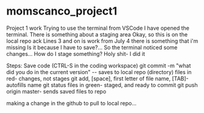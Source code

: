 # momscanco_project1
Project 1 work
Trying to use the terminal from VSCode
I have opened the terminal. There is something about a staging area
Okay, so this is on the local repo
ack
Lines 3 and on is work from July 4
there is something that i'm missing
Is it because I have to save?...
So the terminal noticed some changes...
How do I stage something?
Holy shit- I did it

Steps:
Save code (CTRL-S in the coding workspace)
git commit -m "what did you do in the current version"
-- saves to local repo (directory)
files in red- changes, not stages
git add, [space], first letter of file name, [TAB]- autofills name
git status
files in green- staged, and ready to commit
git push origin master- sends saved files to repo

making a change in the github to pull to local repo...
